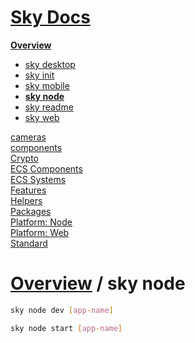 <!--- This sky node was auto-generated using "npx sky readme" --> 

# [Sky Docs](/README.md)

**[Overview](..%2F..%2F..%2Fdocs%2Foverview%2FOverview.md)**   
* [sky desktop](..%2F..%2F..%2Fdocs%2Foverview%2Fsky-desktop%2Fsky%20desktop.md)
* [sky init](..%2F..%2F..%2Fdocs%2Foverview%2F1.sky-init%2Fsky%20init.md)
* [sky mobile](..%2F..%2F..%2Fdocs%2Foverview%2Fsky-mobile%2Fsky%20mobile.md)
* **[sky node](..%2F..%2F..%2Fdocs%2Foverview%2Fsky-node%2Fsky%20node.md)**
* [sky readme](..%2F..%2F..%2Fdocs%2Foverview%2F2.sky-readme%2Fsky%20readme.md)
* [sky web](..%2F..%2F..%2Fdocs%2Foverview%2Fsky-web%2Fsky%20web.md)
  
[cameras](..%2F..%2F..%2Fcameras%2Fcameras.md)   
[components](..%2F..%2F..%2Fcomponents%2Fcomponents.md)   
[Crypto](..%2F..%2F..%2Fcrypto%2FCrypto.md)   
[ECS Components](..%2F..%2F..%2Fecs-components%2FECS%20Components.md)   
[ECS Systems](..%2F..%2F..%2Fecs-systems%2FECS%20Systems.md)   
[Features](..%2F..%2F..%2Ffeatures%2FFeatures.md)   
[Helpers](..%2F..%2F..%2Fhelpers%2FHelpers.md)   
[Packages](..%2F..%2F..%2F%40pkgs%2FPackages.md)   
[Platform: Node](..%2F..%2F..%2F%40node%2FPlatform%3A%20Node.md)   
[Platform: Web](..%2F..%2F..%2F%40web%2FPlatform%3A%20Web.md)   
[Standard](..%2F..%2F..%2Fstandard%2FStandard.md)   

# [Overview](..%2F..%2F..%2Fdocs%2Foverview%2FOverview.md) / sky node

```sh
sky node dev [app-name]

```

```sh
sky node start [app-name]

```